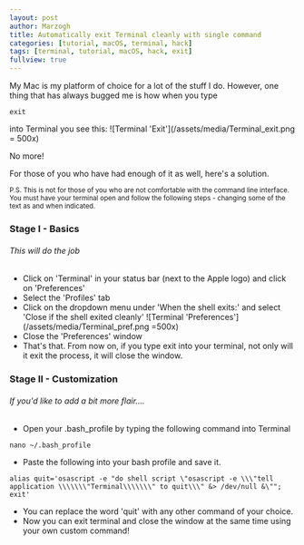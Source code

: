 ```yaml
---
layout: post
author: Marzogh
title: Automatically exit Terminal cleanly with single command
categories: [tutorial, macOS, terminal, hack]
tags: [terminal, tutorial, macOS, hack, exit]
fullview: true
---
```


My Mac is my platform of choice for a lot of the stuff I do. However, one thing that has always bugged me is how when you type
``` shell
exit
```

into Terminal you see this:
![Terminal 'Exit'](/assets/media/Terminal_exit.png = 500x)

No more!

For those of you who have had enough of it as well, here's a solution.

<sub>
P.S. This is not for those of you who are not comfortable with the command line interface. You must have your terminal open and follow the following steps - changing some of the text as and when indicated.</sub>

<h3> Stage I - Basics</h3>
<h6> This will do the job </h6>

- Click on 'Terminal' in your status bar (next to the Apple logo) and click on 'Preferences'
- Select the 'Profiles' tab
- Click on the dropdown menu under 'When the shell exits:' and select 'Close if the shell exited cleanly'
![Terminal 'Preferences'](/assets/media/Terminal_pref.png =500x)
- Close the 'Preferences' window
- That's that. From now on, if you type exit into your terminal, not only will it exit the process, it will close the window.

<h3> Stage II - Customization</h3>
<h6> If you'd like to add a bit more flair.... </h6>

- Open your .bash_profile by typing the following command into Terminal
``` shell
nano ~/.bash_profile
```
- Paste the following into your bash profile and save it.
``` shell
alias quit='osascript -e "do shell script \"osascript -e \\\"tell application \\\\\\\"Terminal\\\\\\\" to quit\\\" &> /dev/null &\""; exit'
```
- You can replace the word 'quit' with any other command of your choice.
- Now you can exit terminal and close the window at the same time using your own custom command!
